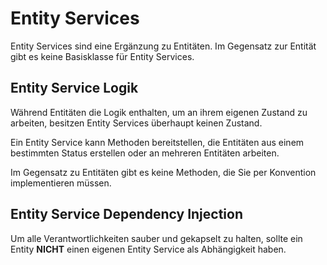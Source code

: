 # Entity Services

Entity Services sind eine Ergänzung zu Entitäten. Im Gegensatz zur Entität gibt es keine Basisklasse für Entity Services.

## Entity Service Logik

Während Entitäten die Logik enthalten, um an ihrem eigenen Zustand zu arbeiten, besitzen Entity Services überhaupt keinen Zustand.

Ein Entity Service kann Methoden bereitstellen, die Entitäten aus einem bestimmten Status erstellen oder an mehreren Entitäten arbeiten.

Im Gegensatz zu Entitäten gibt es keine Methoden, die Sie per Konvention implementieren müssen.

## Entity Service Dependency Injection

Um alle Verantwortlichkeiten sauber und gekapselt zu halten, sollte ein Entity **NICHT** einen eigenen Entity Service als Abhängigkeit haben.
